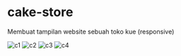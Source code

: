 # cake-store
Membuat tampilan website sebuah toko kue (responsive)

![c1](https://user-images.githubusercontent.com/63629593/107934163-4bb5ce80-6fb2-11eb-973d-f4e9ca014967.jpg)
![c2](https://user-images.githubusercontent.com/63629593/107934199-57a19080-6fb2-11eb-9453-6d99d45797bd.jpg)
![c3](https://user-images.githubusercontent.com/63629593/107934222-5cfedb00-6fb2-11eb-81fa-e8493651332d.jpg)
![c4](https://user-images.githubusercontent.com/63629593/107934242-612af880-6fb2-11eb-8314-f69992f1794b.jpg)
